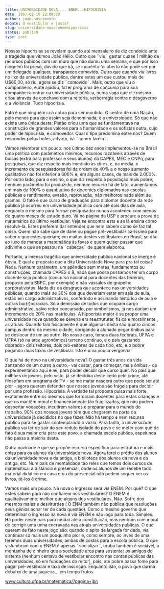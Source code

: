 ```yaml
---
title: UNIVERSIDADE NOVA.... ENEM...HIPOCRISIA
date: 2007-02-16 22:00:00
author: joao.nascimento
debate: O vestibular é justo?
slug: universidade-nova-enemhipocrisia
status: publish 
type: post
---
```


Nossas hipocrisias se revelam quando até mensaleiro de diz condoído ante a tragédia que vitimou João Hélio. Outro que ¨viu¨ gastar quase 1 milhão de recursos púbicos com um muro que não durou uma semana, e que por isso ninguém foi preso, duvido que irá, se inquérito foi aberto não pode ser por um delegado qualquer, transparece comovido. Outro que quando viu livros no lixo da universidade pública, dentre estes um que custou mais de U$60,00, só riu, agora se diz ¨comovido¨. Mais, outro que viu o companheiro, e até ajudou, fazer programa de concurso para sua companheira entrar na universidade pública, numa vaga que ele mesmo criou através de conchavo com a reitoria, verborragia contra o desgoverno e a violência. Tudo hipocrisia.  

  

Fato é que ninguém cria cobra para ser mordido. O centro de uma Nação, pelo menos para que assim seja denominada, é a universidade. Só que não existe uma única desta: Platão criou uma que se fundamentava na construção de grandes valores para a humanidade e os sofistas outra, cujo poder de hipocrisia, é comovedor. Qual o tipo predomina entre nós? Quem responder pelos bofes, advirto, irá ¨comer farelo¨.  

  

Vamos relembrar um pouco: nos último dez anos implementou-se no Brasil uma política com parâmetros mínimos, recursos razoáveis através de bolsas (extra para professor e seus alunos) da CAPES, MEC e CNPq, para pesquisas, que diz respeito mais imediato às elites, e, na média, o incremento de pesquisadores foi da ordem de 40% e o nosso aumento qualitativo não foi inferior a 600% e, em alguns casos, de mais de 2.000%. Por outro lado, para o ensino, o que diz respeito à população mais pobre, nenhum parâmetro foi produzido, nenhum recurso há de fato, aumentamos em mais de 100% o quantitativo de docentes diplomados nas escolas públicas e rendimento, evasão, reprovação, não melhorou nada além de gramas. O fato é que curso de graduação para diplomar docente da rede pública já ocorreu em universidade pública com até dois dias de aula, enquanto o mesmo para formar pesquisador nunca aconteceu com menos de quatro meses de estudo duro. Vá na página da USP e procure a prova de matemática do último vestibular. Veja se encontra esta e se lá ensina como resolvê-la. Estes preferem dar entender que nem sabem como se faz tal coisa. Quem não sabe que de dane ou pague pré-vestibular caríssimo para saber o que estes queriam; em muitos destes vestibulares no Brasil, se dão ao luxo de mandar a matemática às favas e quem quiser passar que adivinhe o que se passou na ¨cabeças¨ de quem elaborou.  

  

 Portanto, a imensa tragédia que universidade pública nacional se imerge é óbvia. E qual a proposta que a dita Universidade Nova para pra tal coisa? Nada. Nenhum parâmetro, um apêndice sem metas, fundamentos ou construções, chamada CAPES o B, nada que possa possamos ter um corpo docente seja público (concurso nacional para docentes das federais, proposto pela SBPC, por exemplo) e não vassalos de grupelho corporativistas. Nada diz da desgraça que acontece nas universidades públicas, quando mais de 30% dos que deveriam estar em sala de aula, estão em cargo administrativos, conferindo e assinando histórico de aula e outras bur(r)ocracias. Só a demissão de todos que ocupam cargo administrativo, salvo reitor concursado, por simbolismos, já nos dariam um incremento de 20% nas matrículas. A hipocrisia maior é se propor uma universidade nova quando se deveria era reestruturar, física e moralmente , as atuais. Quando falo fisicamente é que algumas desta são quatro cincos campus dentro da mesma cidade, obrigando a alunado pegar ônibus para se deslocar de um ao outro. No nosso caso, temos duas federais, UFPA e UFRA (só na área agronômica) terreno contínuo, e o país gastando dobrado> dois reitores, dois pró-reitores de cada tipo, etc, e o pobre pagando duas taxas de vestibular. Isto é uma pouca vergonha!  

  

 O que há de novo na universidade nova? O gastar três anos da vida zanzando de um curso a outro,- vai custar, para começar, mais ônibus - de experimentando aqui e lei, para poder decidir que curso quer. No país que milhões de jovens, pelo visto, já se decidira deste cedo pelo crime, até filosofam em programa de TV - se me matar nascerá outro que pode ser até pior - agora querem defender que nossos jovens são frágeis para decidir por uma profissão. Hipocrisia. A verdade tal proposta pulsa mais forte exatamente entre os mesmos que formaram docentes para estas crianças e que os mantêm moral e financeiramente tão fragilizados, que não podem despertar vocações, incutirem valores e preparar para o mundo do trabalho. 90% dos nossos jovens têm que chegarem na porta da universidade já decididos no que fazer. Não há tempo e nem recurso público para se gastar contemplando o vazio. Para tanto, a universidade pública vai ter de sair do seu reduto isolado do povo e se meter com que de fato é sua maior cria para este povo, a chamada escola pública, espelunca não passa a maioria desta.  

  

 Outra novidade é que se propõe recurso específico para estrutura e mais coisa para os alunos da universidade nova. Agora terei o prédio dos alunos da universidade nova e da antiga, a biblioteca dos alunos da nova e da antiga, etc. Num país de mentalidade tão reles que temos dois cursos de matemática: a distância e presencial, onde os alunos de um recebe todo material didático em casa e ou do presencial não podem sequer ver os livros, tê-los é crime.  

  

 Vamos mais um pouco. Na nova o ingresso será via ENEM. Por quê? O que estes sabem para não confiarem nos vestibulares? O ENEM é qualitativamente melhor que alguns dos vestibulares. Não. Sofre dos mesmos males e desviturdes ( O ENM também não publica que resoluções seus gênios achar ter de cada questão). Como o mesmo governo que determinar o ingresso na nova é via ENEM e não logo para toda. Simples. Há poder neste país para mudar até a constituição, mas nenhum com moral de corrigir uma unha encravada nas atuais universidades públicas. O que querem de fato neste jogo são: quando o apito de largada for dado, via continuar só mais um pouquinho pior e, como sempre, ao invés de uma teremos duas universidades, ambas de costas para a escola pública. O que vislumbram com o ENEM é apenas ¨socializar¨, urubu também é sociável, a montanha de dinheiro que a sociedade arca para sustentar os amigos do sistema (nenhum centavo de vestibular encontro nas contas públicas das universidades, só em fundações do reitor), pois, até pobre passa fome para pagar pré-vestibular e taxa de inscrição. Enquanto isto, o povo que durma debaixo de uma jaqueira... em tempo frutos.  

  

www.cultura.ufpa.br/matematica/?pagina=jbn  

